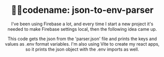<h1 align="center"> 🐱‍👤codename: json-to-env-parser</h1>

<p align="center">I've been using Firebase a lot, and every time I start a new project it's needed to make Firebase settings local, then the following idea came up.</p>
<p align="center">This code gets the json from the 'parser.json' file and prints the keys and values as .env format variables. I'm also using Vite to create my react apps, so it prints the json object with the .env imports as well.</p>


